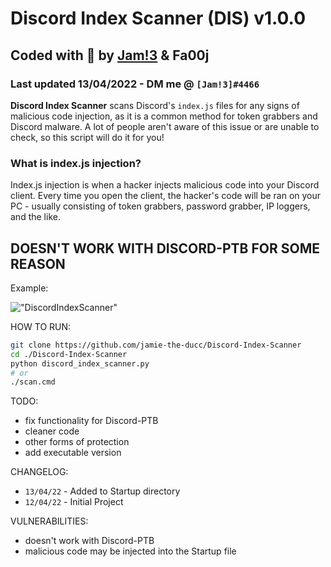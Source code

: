 # Discord Index Scanner (DIS) v1.0.0
## Coded with 💜 by [Jam!3](https://github.com/jamie-the-ducc) & Fa00j 
### Last updated 13/04/2022 - DM me @ `[Jam!3]#4466`
**Discord Index Scanner** scans Discord's `index.js` files for any signs of malicious code injection, as it is a common method for token grabbers and Discord malware. A lot of people aren't aware of this issue or are unable to check, so this script will do it for you!

### What is index.js injection?
Index.js injection is when a hacker injects malicious code into your Discord client. Every time you open the client, the hacker's code will be ran on your PC - usually consisting of token grabbers, password grabber, IP loggers, and the like.

## DOESN'T WORK WITH DISCORD-PTB FOR SOME REASON
Example:

!["DiscordIndexScanner"](https://i.imgur.com/EWE3Tu7.png)

HOW TO RUN:
```bash
git clone https://github.com/jamie-the-ducc/Discord-Index-Scanner
cd ./Discord-Index-Scanner
python discord_index_scanner.py
# or
./scan.cmd
```

TODO:
 - fix functionality for Discord-PTB
 - cleaner code
 - other forms of protection
 - add executable version

CHANGELOG:
- `13/04/22` - Added to Startup directory
- `12/04/22` - Initial Project

VULNERABILITIES:
- doesn't work with Discord-PTB
- malicious code may be injected into the Startup file
